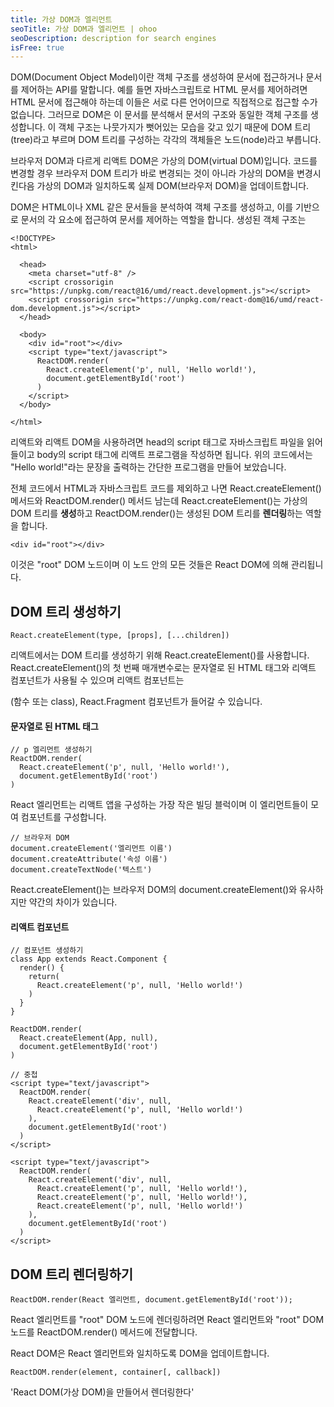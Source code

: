 ```yaml
---
title: 가상 DOM과 엘리먼트
seoTitle: 가상 DOM과 엘리먼트 | ohoo
seoDescription: description for search engines
isFree: true
---
```



DOM(Document Object Model)이란 객체 구조를 생성하여 문서에 접근하거나 문서를 제어하는 API를 말합니다. 예를 들면 자바스크립트로 HTML 문서를 제어하려면 HTML 문서에 접근해야 하는데 이들은 서로 다른 언어이므로 직접적으로 접근할 수가 없습니다. 그러므로 DOM은 이 문서를 분석해서 문서의 구조와 동일한 객체 구조를 생성합니다. 이 객체 구조는 나뭇가지가 뻣어있는 모습을 갖고 있기 때문에 DOM 트리(tree)라고 부르며 DOM 트리를 구성하는 각각의 객체들은 노드(node)라고 부릅니다.

브라우저 DOM과 다르게 리액트 DOM은 가상의 DOM(virtual DOM)입니다. 코드를 변경할 경우 브라우저 DOM 트리가 바로 변경되는 것이 아니라 가상의 DOM을 변경시킨다음 가상의 DOM과 일치하도록 실제 DOM(브라우저 DOM)을 업데이트합니다.

DOM은 HTML이나 XML 같은 문서들을 분석하여 객체 구조를 생성하고, 이를 기반으로 문서의 각 요소에 접근하여 문서를 제어하는 역할을 합니다. 생성된 객체 구조는 


```
<!DOCTYPE>
<html>

  <head>
    <meta charset="utf-8" />
    <script crossorigin src="https://unpkg.com/react@16/umd/react.development.js"></script>
    <script crossorigin src="https://unpkg.com/react-dom@16/umd/react-dom.development.js"></script>
  </head>

  <body>
    <div id="root"></div>
    <script type="text/javascript">
      ReactDOM.render(
        React.createElement('p', null, 'Hello world!'),
        document.getElementById('root')
      )
    </script>
  </body>

</html>
```

리액트와 리액트 DOM을 사용하려면 head의 script 태그로 자바스크립트 파일을 읽어 들이고 body의 script 태그에 리액트 프로그램을 작성하면 됩니다. 위의 코드에서는 "Hello world!"라는 문장을 출력하는 간단한 프로그램을 만들어 보았습니다.  

전체 코드에서 HTML과 자바스크립트 코드를 제외하고 나면 React.createElement() 메서드와 ReactDOM.render() 메서드 남는데 React.createElement()는 가상의 DOM 트리를 **생성**하고 ReactDOM.render()는 생성된 DOM 트리를 **렌더링**하는 역할을 합니다.




```
<div id="root"></div>
```

이것은 "root" DOM 노드이며 이 노드 안의 모든 것들은 React DOM에 의해 관리됩니다. 


## DOM 트리 생성하기
```
React.createElement(type, [props], [...children])
```

리액트에서는 DOM 트리를 생성하기 위해 React.createElement()를 사용합니다. React.createElement()의 첫 번째 매개변수로는 문자열로 된 HTML 태그와 리액트 컴포넌트가 사용될 수 있으며 리액트 컴포넌트는

(함수 또는 class), React.Fragment 컴포넌트가 들어갈 수 있습니다.


#### 문자열로 된 HTML 태그
```
// p 엘리먼트 생성하기
ReactDOM.render(
  React.createElement('p', null, 'Hello world!'),
  document.getElementById('root')
)
```

React 엘리먼트는 리액트 앱을 구성하는 가장 작은 빌딩 블럭이며 이 엘리먼트들이 모여 컴포넌트를 구성합니다. 

```
// 브라우저 DOM
document.createElement('엘리먼트 이름')
document.createAttribute('속성 이름')
document.createTextNode('텍스트')
```

React.createElement()는 브라우저 DOM의 document.createElement()와 유사하지만 약간의 차이가 있습니다. 

#### 리액트 컴포넌트
```
// 컴포넌트 생성하기
class App extends React.Component {
  render() {
    return(
      React.createElement('p', null, 'Hello world!')
    )
  }
}

ReactDOM.render(
  React.createElement(App, null),
  document.getElementById('root')
)
```




```
// 중첩
<script type="text/javascript">
  ReactDOM.render(
    React.createElement('div', null,
      React.createElement('p', null, 'Hello world!')
    ),
    document.getElementById('root')
  )
</script>
```

```
<script type="text/javascript">
  ReactDOM.render(
    React.createElement('div', null,
      React.createElement('p', null, 'Hello world!'),
      React.createElement('p', null, 'Hello world!'),
      React.createElement('p', null, 'Hello world!')
    ),
    document.getElementById('root')
  )
</script>
```




## DOM 트리 렌더링하기

```
ReactDOM.render(React 엘리먼트, document.getElementById('root'));
```

React 엘리먼트를 "root" DOM 노드에 렌더링하려면 React 엘리먼트와 "root" DOM 노드를 ReactDOM.render() 메서드에 전달합니다.

React DOM은 React 엘리먼트와 일치하도록 DOM을 업데이트합니다.

```
ReactDOM.render(element, container[, callback])
```

'React DOM(가상 DOM)을 만들어서 렌더링한다'

